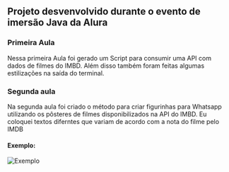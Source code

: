 ## Projeto desvenvolvido durante o evento de imersão Java da Alura

### Primeira Aula
Nessa primeira Aula foi gerado um Script para consumir uma API com dados de filmes do IMBD. Além disso também foram feitas algumas estilizações na saída do terminal.

### Segunda aula
Na segunda aula foi criado o método para criar figurinhas para Whatsapp utilizando os pôsteres de filmes disponibilizados na API do IMBD.
Eu coloquei textos diferntes que variam de acordo com a nota do filme pelo IMDB

#### Exemplo:
![Exemplo](https://github.com/crisrodrigues95/Api-stickers-filmes/blob/main/output/The%20Dark%20Knight.png)
